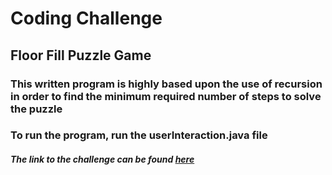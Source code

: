 # Coding Challenge
## Floor Fill Puzzle Game
### This written program is highly based upon the use of recursion in order to find the minimum required number of steps to solve the puzzle
### To run the program, run the userInteraction.java file
##### The link to the challenge can be found [*here*](https://www.reddit.com/r/dailyprogrammer/comments/5jxeal/20161223_challenge_296_hard_flood_fill_puzzle_game/)

